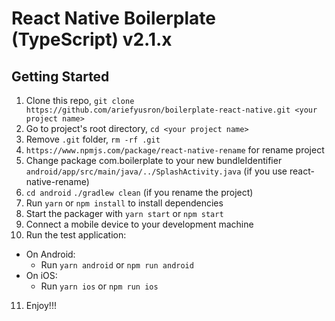 React Native Boilerplate (TypeScript) v2.1.x
===========================================


## Getting Started

1. Clone this repo, `git clone https://github.com/ariefyusron/boilerplate-react-native.git <your project name>`
2. Go to project's root directory, `cd <your project name>`
3. Remove `.git` folder,  `rm -rf .git`
4. `https://www.npmjs.com/package/react-native-rename` for rename project
5. Change package com.boilerplate to your new bundleIdentifier `android/app/src/main/java/../SplashActivity.java` (if you use react-native-rename)
6. `cd android` `./gradlew clean` (if you rename the project)
7. Run `yarn` or `npm install` to install dependencies
8. Start the packager with `yarn start` or `npm start`
9. Connect a mobile device to your development machine
10. Run the test application:
  * On Android:
    * Run `yarn android` or `npm run android`
  * On iOS:
    * Run `yarn ios` or `npm run ios`
11. Enjoy!!!
